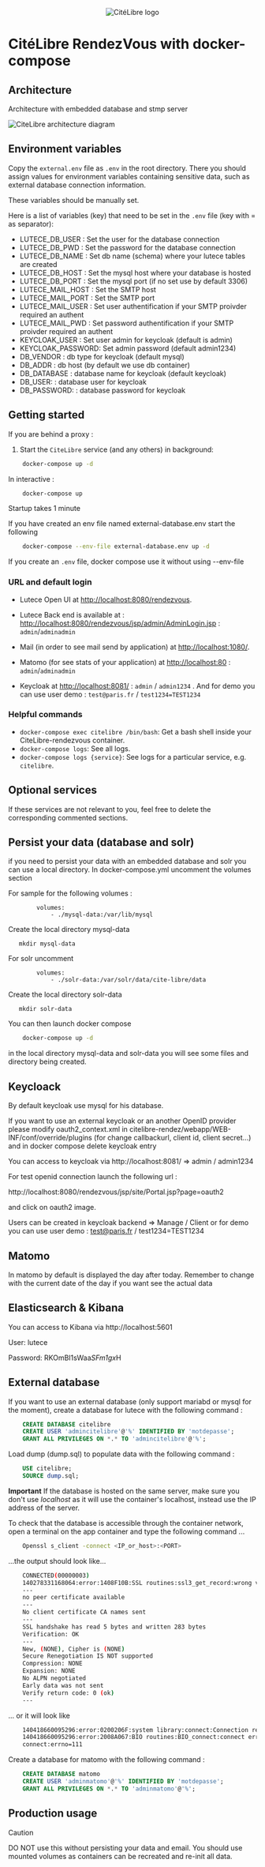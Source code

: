 <p align="center">
	<img src="./utils/CiteLibre.svg" alt="CitéLibre logo"/>
</p>


# CitéLibre RendezVous with docker-compose
## Architecture
Architecture with embedded database and stmp server

![CiteLibre architecture diagram](./utils/CiteLibre-rendezvous-docker.svg "CiteLibre architecture")

## Environment variables

Copy the `external.env` file as `.env` in the root directory. There you should assign values for
environment variables containing sensitive data, such as external database connection information.

These variables should be manually set. 

Here is a list of variables (key) that
need to be set in the `.env` file (key with = as separator):

 * LUTECE_DB_USER   : Set the user for the database connection
 * LUTECE_DB_PWD    : Set the password for the database connection
 * LUTECE_DB_NAME   : Set db name (schema) where your lutece tables are created
 * LUTECE_DB_HOST   : Set the mysql host where your database is hosted
 * LUTECE_DB_PORT   : Set the mysql port (if no set use by default 3306)
 * LUTECE_MAIL_HOST : Set the SMTP host
 * LUTECE_MAIL_PORT : Set the SMTP port
 * LUTECE_MAIL_USER : Set user authentification if your SMTP proivder required an authent
 * LUTECE_MAIL_PWD  : Set password authentification if your SMTP proivder required an authent
 * KEYCLOAK_USER    : Set user admin for keycloak (default is admin)
 * KEYCLOAK_PASSWORD: Set admin password (default admin1234)
 * DB_VENDOR        : db type for keycloak (default mysql)
 * DB_ADDR          : db host (by default we use db container)
 * DB_DATABASE      : database name for keycloak (default keycloak)
 * DB_USER:         : database user for keycloak 
 * DB_PASSWORD:     : database password for keycloak 

## Getting started

If you are behind a proxy :



1. Start the `CiteLibre` service (and any others) in background:

```bash
    docker-compose up -d
```

In interactive : 

```bash
    docker-compose up
```

Startup takes 1 minute

If you have created an env file named external-database.env start the following 

```bash
    docker-compose --env-file external-database.env up -d
```

If you create an `.env` file, docker compose use it without using --env-file 


### URL and default login

- Lutece Open UI at <http://localhost:8080/rendezvous>.

- Lutece Back end is available at : <http://localhost:8080/rendezvous/jsp/admin/AdminLogin.jsp> : `admin`/`adminadmin`

- Mail (in order to see mail send by application) at <http://localhost:1080/>.

- Matomo (for see stats of your application) at <http://localhost:80> : `admin`/`adminadmin`

- Keycloak at <http://localhost:8081/> : `admin` / `admin1234` . And for demo you can use user demo : `test@paris.fr` / `test1234=TEST1234`


### Helpful commands

- `docker-compose exec citelibre /bin/bash`: Get a bash shell inside your CiteLibre-rendezvous container.
- `docker-compose logs`: See all logs.
- `docker-compose logs {service}`: See logs for a particular service, e.g. `citelibre`.

## Optional services

If these services are not relevant to you, feel free to delete the corresponding commented sections.

## Persist your data (database and solr)

if you need to persist your data with an embedded database and solr you can use a local directory.
In docker-compose.yml uncomment the volumes section

For sample for the following volumes :
```
        volumes:
            - ./mysql-data:/var/lib/mysql
```

 Create the local directory mysql-data

 ```
    mkdir mysql-data
 ```

For solr uncomment 

```
        volumes:
            - ./solr-data:/var/solr/data/cite-libre/data
```
 Create the local directory solr-data

 ```
    mkdir solr-data
 ```


You can then launch docker compose 

```bash
    docker-compose up -d
```

in the local directory mysql-data and solr-data you will see some files and directory being created.


## Keycloack

By default keycloak use mysql for his database.

If you want to use an external keycloak or an another OpenID provider please modify oauth2_context.xml in
citelibre-rendez/webapp/WEB-INF/conf/override/plugins (for change callbackurl, client id, client secret...)
and in docker compose delete keycloak entry


You can access to keycloak via http://localhost:8081/ => admin / admin1234

For test openid connection launch the following url :

http://localhost:8080/rendezvous/jsp/site/Portal.jsp?page=oauth2

and click on oauth2 image.

Users can be created in keycloak backend => Manage / Client
or for demo you can use user demo : test@paris.fr / test1234=TEST1234 



## Matomo

In matomo by default is displayed the day after today. Remember to change with the current date of the day if you want see the actual data

## Elasticsearch & Kibana

You can access to Kibana via http://localhost:5601

User: lutece

Password: RKOmBI1sWaa*SFm1gx*H

## External database
If you want to use an external database (only support mariabd or mysql for the moment),
create a database for lutece with the following command : 

```sql
    CREATE DATABASE citelibre
    CREATE USER 'admincitelibre'@'%' IDENTIFIED BY 'motdepasse'; 
    GRANT ALL PRIVILEGES ON *.* TO 'admincitelibre'@'%';
```


Load dump (dump.sql) to populate data with the following command :
```sql
    USE citelibre;
	SOURCE dump.sql;
```

**Important**
If the database is hosted on the same server, make sure you don't use *localhost* as it will use the container's localhost, instead use the IP address of the server.

To check that the database is accessible through the container network, open a terminal on the app container and type the following command ...
```bash
    Openssl s_client -connect <IP_or_host>:<PORT>
```

...the output should look like...
```bash
    CONNECTED(00000003)
    140278331168064:error:1408F10B:SSL routines:ssl3_get_record:wrong version number:../ssl/record/ssl3_record.c:331:
    ---
    no peer certificate available
    ---
    No client certificate CA names sent
    ---
    SSL handshake has read 5 bytes and written 283 bytes
    Verification: OK
    ---
    New, (NONE), Cipher is (NONE)
    Secure Renegotiation IS NOT supported
    Compression: NONE
    Expansion: NONE
    No ALPN negotiated
    Early data was not sent
    Verify return code: 0 (ok)
    ---
```

... or it will look like 
```bash
    140418660095296:error:0200206F:system library:connect:Connection refused:../crypto/bio/b_sock2.c:110:
    140418660095296:error:2008A067:BIO routines:BIO_connect:connect error:../crypto/bio/b_sock2.c:111:
    connect:errno=111
```

Create a database for matomo with the following command :

```sql
    CREATE DATABASE matomo
    CREATE USER 'adminmatomo'@'%' IDENTIFIED BY 'motdepasse'; 
    GRANT ALL PRIVILEGES ON *.* TO 'adminmatomo'@'%';
```

## Production usage

> [!CAUTION]
> DO NOT use this without persisting your data and email. You should use
mounted volumes as containers can be recreated and re-init all data. 
